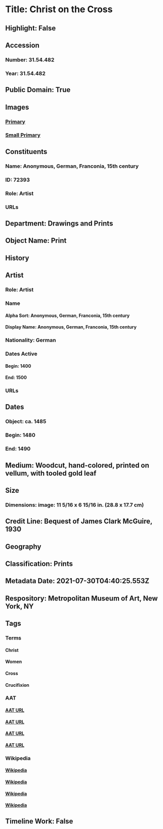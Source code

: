 # Title: Christ on the Cross
## Highlight: False
## Accession
### Number: 31.54.482
### Year: 31.54.482
## Public Domain: True
## Images
### [Primary](https://images.metmuseum.org/CRDImages/dp/original/DP813500.jpg)
### [Small Primary](https://images.metmuseum.org/CRDImages/dp/web-large/DP813500.jpg)
## Constituents
### Name: Anonymous, German, Franconia, 15th century
### ID: 72393
### Role: Artist
### URLs
## Department: Drawings and Prints
## Object Name: Print
## History
## Artist
### Role: Artist
### Name
#### Alpha Sort: Anonymous, German, Franconia, 15th century
#### Display Name: Anonymous, German, Franconia, 15th century
### Nationality: German
### Dates Active
#### Begin: 1400
#### End: 1500
### URLs
## Dates
### Object: ca. 1485
### Begin: 1480
### End: 1490
## Medium: Woodcut, hand-colored, printed on vellum, with tooled gold leaf
## Size
### Dimensions: image: 11 5/16 x 6 15/16 in. (28.8 x 17.7 cm)
## Credit Line: Bequest of James Clark McGuire, 1930
## Geography
## Classification: Prints
## Metadata Date: 2021-07-30T04:40:25.553Z
## Respository: Metropolitan Museum of Art, New York, NY
## Tags
### Terms
#### Christ
#### Women
#### Cross
#### Crucifixion
### AAT
#### [AAT URL](http://vocab.getty.edu/page/ia/901000087)
#### [AAT URL](http://vocab.getty.edu/page/aat/300025943)
#### [AAT URL](http://vocab.getty.edu/page/aat/300235443)
#### [AAT URL](http://vocab.getty.edu/page/aat/300404300)
### Wikipedia
#### [Wikipedia]()
#### [Wikipedia]()
#### [Wikipedia]()
#### [Wikipedia]()
## Timeline Work: False